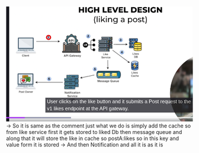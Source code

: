 ![alt text](image-6.png)
-> So it is same as the comment just what we do is simply add the cache so from like service first it gets stored to liked Db then message queue and along that it will store the like in cache so postA:likes so in this key and value form it is stored 
-> And then Notification and all it is as it is 